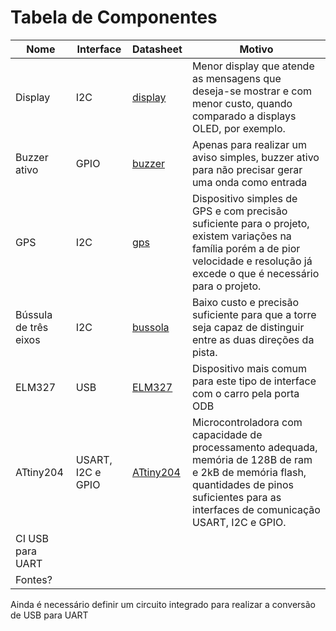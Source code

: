 # Tabela de Componentes

| Nome | Interface | Datasheet | Motivo |
|--|--|--|--|
| Display | I2C |  [display](https://www.handsontec.com/dataspecs/module/I2C_1602_LCD.pdf) | Menor display que atende as mensagens que deseja-se mostrar e com menor custo, quando comparado a displays OLED, por exemplo. |
| Buzzer ativo | GPIO | [buzzer](datasheets/DatasheetBuzzer.pdf) | Apenas para realizar um aviso simples, buzzer ativo para não precisar gerar uma onda como entrada |
| GPS | I2C | [gps](https://content.u-blox.com/sites/default/files/products/documents/NEO-6_DataSheet_%28GPS.G6-HW-09005%29.pdf) | Dispositivo simples de GPS e com precisão suficiente para o projeto, existem variações na família porém a de pior velocidade e resolução já excede o que é necessário para o projeto. |
| Bússula de três eixos | I2C | [bussola](datasheets/DatasheetBussola.PDF) | Baixo custo e precisão suficiente para que a torre seja capaz de distinguir entre as duas direções da pista. |
| ELM327 | USB | [ELM327](datasheets/DatasheetELM327.PDF) | Dispositivo mais comum para este tipo de interface com o carro pela porta ODB |
| ATtiny204 | USART, I2C e GPIO | [ATtiny204](https://ww1.microchip.com/downloads/aemDocuments/documents/MCU08/ProductDocuments/DataSheets/ATtiny202-04-402-04-06-Auto-DataSheet-DS40002159A.pdf) | Microcontroladora com capacidade de processamento adequada, memória de 128B de ram e 2kB de memória flash, quantidades de pinos suficientes para as interfaces de comunicação USART, I2C e GPIO.
| CI USB para UART |
| Fontes? |


Ainda é necessário definir um circuito integrado para realizar a conversão de USB para UART
